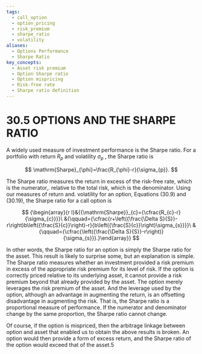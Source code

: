 ```yaml
---
tags:
  - call_option
  - option_pricing
  - risk_premium
  - sharpe_ratio
  - volatility
aliases:
  - Options Performance
  - Sharpe Ratio
key_concepts:
  - Asset risk premium
  - Option Sharpe ratio
  - Option mispricing
  - Risk-free rate
  - Sharpe ratio definition
---
```


# 30.5 OPTIONS AND THE SHARPE RATIO

A widely used measure of investment performance is the Sharpe ratio. For a portfolio with return $R_{p}$ and volatility $\sigma_{p}$ , the Sharpe ratio is

$$
\mathrm{Sharpe}_{\phi}=\frac{R_{\phi}-r}{\sigma_{p}}.
$$

The Sharpe ratio measures the return in excess of the risk-free rate, which is the numerator,. relative to the total risk, which is the denominator. Using our measures of return and. volatility for an option, Equations (30.9) and (30.19), the Sharpe ratio for a call option is

$$
{\begin{array}{r l}&{{\mathrm{Sharpe}}_{c}={\cfrac{R_{c}-r}{\sigma_{c}}}}\ &{\qquad={\cfrac{r+\left({\frac{\Delta S}{S}}-r\right)b\left({\frac{S}{c}}\right)-r}{b\left({\frac{S}{c}}\right)\sigma_{s}}}}\ &{\qquad={\cfrac{\left({\frac{\Delta S}{S}}-r\right)}{\sigma_{s}}}.}\end{array}}
$$

In other words, the Sharpe ratio for an option is simply the Sharpe ratio for the asset. This result is likely to surprise some, but an explanation is simple. The Sharpe ratio measures whether an investment provided a risk premium in excess of the appropriate risk premium for its level of risk. If the option is correctly priced relative to its underlying asset, it cannot provide a risk premium beyond that already provided by the asset. The option merely leverages the risk premium of the asset. And the leverage used by the option, although an advantage in augmenting the return, is an offsetting disadvantage in augmenting the risk. That is, the Sharpe ratio is a proportional measure of performance. If the numerator and denominator change by the same proportion, the Sharpe ratio cannot change.

Of course, if the option is mispriced, then the arbitrage linkage between option and asset that enabled us to obtain the above results is broken. An option would then provide a form of excess return, and the Sharpe ratio of the option would exceed that of the asset.5
